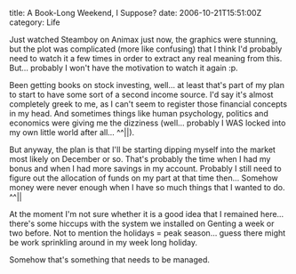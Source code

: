 title: A Book-Long Weekend, I Suppose?
date: 2006-10-21T15:51:00Z
category: Life

Just watched Steamboy on Animax just now, the graphics were stunning, but the plot was complicated (more like confusing) that I think I'd probably need to watch it a few times in order to extract any real meaning from this. But… probably I won't have the motivation to watch it again :p.

Been getting books on stock investing, well… at least that's part of my plan to start to have some sort of a second income source. I'd say it's almost completely greek to me, as I can't seem to register those financial concepts in my head. And sometimes things like human psychology, politics and economics were giving me the dizziness (well… probably I WAS locked into my own little world after all… ^^||).

But anyway, the plan is that I'll be starting dipping myself into the market most likely on December or so. That's probably the time when I had my bonus and when I had more savings in my account. Probably I still need to figure out the allocation of funds on my part at that time then… Somehow money were never enough when I have so much things that I wanted to do. ^^||

At the moment I'm not sure whether it is a good idea that I remained here… there's some hiccups with the system we installed on Genting a week or two before. Not to mention the holidays = peak season… guess there might be work sprinkling around in my week long holiday.

Somehow that's something that needs to be managed.
